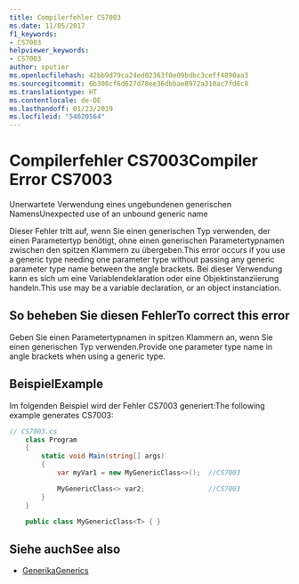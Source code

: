 ```yaml
---
title: Compilerfehler CS7003
ms.date: 11/05/2017
f1_keywords:
- CS7003
helpviewer_keywords:
- CS7003
author: sputier
ms.openlocfilehash: 42bb9d79ca24ed02363f0e09bdbc3ceff4890aa3
ms.sourcegitcommit: 6b308cf6d627d78ee36dbbae8972a310ac7fd6c8
ms.translationtype: HT
ms.contentlocale: de-DE
ms.lasthandoff: 01/23/2019
ms.locfileid: "54620564"
---
```

# <a name="compiler-error-cs7003"></a><span data-ttu-id="3335e-102">Compilerfehler CS7003</span><span class="sxs-lookup"><span data-stu-id="3335e-102">Compiler Error CS7003</span></span>

<span data-ttu-id="3335e-103">Unerwartete Verwendung eines ungebundenen generischen Namens</span><span class="sxs-lookup"><span data-stu-id="3335e-103">Unexpected use of an unbound generic name</span></span>

<span data-ttu-id="3335e-104">Dieser Fehler tritt auf, wenn Sie einen generischen Typ verwenden, der einen Parametertyp benötigt, ohne einen generischen Parametertypnamen zwischen den spitzen Klammern zu übergeben.</span><span class="sxs-lookup"><span data-stu-id="3335e-104">This error occurs if you use a generic type needing one parameter type without passing any generic parameter type name between the angle brackets.</span></span> <span data-ttu-id="3335e-105">Bei dieser Verwendung kann es sich um eine Variablendeklaration oder eine Objektinstanziierung handeln.</span><span class="sxs-lookup"><span data-stu-id="3335e-105">This use may be a variable declaration, or an object instanciation.</span></span>

## <a name="to-correct-this-error"></a><span data-ttu-id="3335e-106">So beheben Sie diesen Fehler</span><span class="sxs-lookup"><span data-stu-id="3335e-106">To correct this error</span></span>  

<span data-ttu-id="3335e-107">Geben Sie einen Parametertypnamen in spitzen Klammern an, wenn Sie einen generischen Typ verwenden.</span><span class="sxs-lookup"><span data-stu-id="3335e-107">Provide one parameter type name in angle brackets when using a generic type.</span></span>

## <a name="example"></a><span data-ttu-id="3335e-108">Beispiel</span><span class="sxs-lookup"><span data-stu-id="3335e-108">Example</span></span>

<span data-ttu-id="3335e-109">Im folgenden Beispiel wird der Fehler CS7003 generiert:</span><span class="sxs-lookup"><span data-stu-id="3335e-109">The following example generates CS7003:</span></span>

```csharp
// CS7003.cs  
    class Program
    {
        static void Main(string[] args)
        {
            var myVar1 = new MyGenericClass<>();  //CS7003

            MyGenericClass<> var2;                //CS7003
        }
    }

    public class MyGenericClass<T> { }
```

## <a name="see-also"></a><span data-ttu-id="3335e-110">Siehe auch</span><span class="sxs-lookup"><span data-stu-id="3335e-110">See also</span></span>

- [<span data-ttu-id="3335e-111">Generika</span><span class="sxs-lookup"><span data-stu-id="3335e-111">Generics</span></span>](../../../csharp/programming-guide/generics/generic-type-parameters.md)